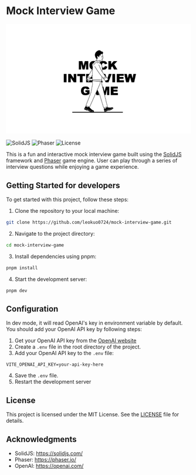 # Mock Interview Game

![Cover](/src/assets/cover.png)

![SolidJS](https://img.shields.io/badge/solidjS-1.8.11-blue?style=for-the-badge)
![Phaser](https://img.shields.io/badge/phaser-3.70.0-blue?style=for-the-badge)
![License](https://img.shields.io/badge/license-MIT-green?style=for-the-badge)

This is a fun and interactive mock interview game built using the [SolidJS](https://www.solidjs.com/) framework and [Phaser](https://phaser.io/) game engine. User can play through a series of interview questions while enjoying a game experience.

## Getting Started for developers

To get started with this project, follow these steps:

1. Clone the repository to your local machine:

```bash
git clone https://github.com/leokuo0724/mock-interview-game.git
```

2. Navigate to the project directory:

```bash
cd mock-interview-game
```

3. Install dependencies using pnpm:

```bash
pnpm install
```

4. Start the development server:

```bash
pnpm dev
```

## Configuration

In dev mode, it will read OpenAI's key in environment variable by default. You should add your OpenAI API key by following steps:

1. Get your OpenAI API key from the [OpenAI website](https://openai.com/)
2. Create a `.env` file in the root directory of the project.
3. Add your OpenAI API key to the `.env` file:

```env
VITE_OPENAI_API_KEY=your-api-key-here
```

4. Save the `.env` file.
5. Restart the development server

## License

This project is licensed under the MIT License. See the [LICENSE](/LICENSE.md) file for details.

## Acknowledgments

- SolidJS: https://solidjs.com/
- Phaser: https://phaser.io/
- OpenAI: https://openai.com/

